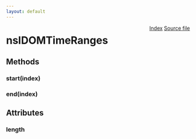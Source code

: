 ```yaml
---
layout: default
---
```

<div class='links' style='float:right'><a href="../index.html">Index</a>
<a href="http://dxr.mozilla.org/mozilla-central/source/dom/interfaces/html/nsIDOMTimeRanges.idl">Source file</a>
</div>

# nsIDOMTimeRanges #

## Methods ##

### start(index) ###

### end(index) ###

## Attributes ##

### length ###
